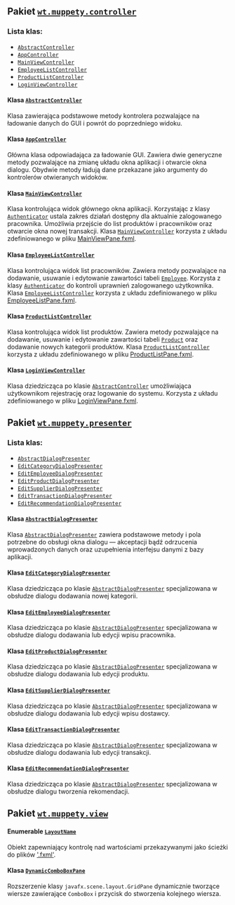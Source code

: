 ## Pakiet [`wt.muppety.controller`](../../src/main/java/wt/muppety/controller)

### Lista klas:

* [`AbstractController`](../../src/main/java/wt/muppety/controller/AbstractController.java)
* [`AppController`](../../src/main/java/wt/muppety/controller/AppController.java)
* [`MainViewController`](../../src/main/java/wt/muppety/controller/MainViewController.java)
* [`EmployeeListController`](../../src/main/java/wt/muppety/controller/EmployeeListController.java)
* [`ProductListController`](../../src/main/java/wt/muppety/controller/ProductListController.java)
* [`LoginViewController`](../../src/main/java/wt/muppety/controller/LoginViewController.java)

#### Klasa [`AbstractController`](../../src/main/java/wt/muppety/controller/AbstractController.java)

Klasa zawierająca podstawowe metody kontrolera pozwalające na ładowanie danych do GUI i powrót do poprzedniego widoku.

#### Klasa [`AppController`](../../src/main/java/wt/muppety/controller/AppController.java)

Główna klasa odpowiadająca za ładowanie GUI. Zawiera dwie generyczne metody pozwalające na zmianę układu okna aplikacji
i otwarcie okna dialogu. Obydwie metody ładują dane przekazane jako argumenty do kontrolerów otwieranych widoków.

#### Klasa [`MainViewController`](../../src/main/java/wt/muppety/controller/MainViewController.java)

Klasa kontrolująca widok głównego okna aplikacji. Korzystając z klasy [`Authenticator`](../authentication/README.md)
ustala zakres działań dostępny dla aktualnie zalogowanego pracownika. Umożliwia przejście do list produktów i
pracowników oraz otwarcie okna nowej transakcji. Klasa
[`MainViewController`](../../src/main/java/wt/muppety/controller/MainViewController.java)
korzysta z układu zdefiniowanego w pliku [MainViewPane.fxml](../../src/main/resources/view/panes/MainViewPane.fxml).

#### Klasa [`EmployeeListController`](../../src/main/java/wt/muppety/controller/EmployeeListController.java)

Klasa kontrolująca widok list pracowników. Zawiera metody pozwalające na dodawanie, usuwanie i edytowanie zawartości
tabeli [`Employee`](../persistence/README.md). Korzysta z klasy [`Authenticator`](../authentication/README.md)
do kontroli uprawnień zalogowanego użytkownika. Klasa
[`EmployeeListController`](../../src/main/java/wt/muppety/controller/EmployeeListController.java)
korzysta z układu zdefiniowanego w pliku 
[EmployeeListPane.fxml](../../src/main/resources/view/panes/EmployeeListPane.fxml).

#### Klasa [`ProductListController`](../../src/main/java/wt/muppety/controller/ProductListController.java)

Klasa kontrolująca widok list produktów. Zawiera metody pozwalające na dodawanie, usuwanie i edytowanie zawartości
tabeli [`Product`](../persistence/README.md) oraz dodawanie nowych kategorii produktów. Klasa
[`ProductListController`](../../src/main/java/wt/muppety/controller/ProductListController.java)
korzysta z układu zdefiniowanego w pliku 
[ProductListPane.fxml](../../src/main/resources/view/panes/ProductListPane.fxml).

#### Klasa [`LoginViewController`](../../src/main/java/wt/muppety/controller/LoginViewController.java)

Klasa dziedzicząca po klasie
[`AbstractController`](../../src/main/java/wt/muppety/controller/AbstractController.java)
umożliwiająca użytkownikom rejestrację oraz logowanie do systemu. Korzysta z układu zdefiniowanego w pliku 
[LoginViewPane.fxml](../../src/main/resources/view/panes/LoginViewPane.fxml).

## Pakiet [`wt.muppety.presenter`](../../src/main/java/wt/muppety/presenter)

### Lista klas:

* [`AbstractDialogPresenter`](../../src/main/java/wt/muppety/presenter/AbstractDialogPresenter.java)
* [`EditCategoryDialogPresenter`](../../src/main/java/wt/muppety/presenter/EditCategoryDialogPresenter.java)
* [`EditEmployeeDialogPresenter`](../../src/main/java/wt/muppety/presenter/EditEmployeeDialogPresenter.java)
* [`EditProductDialogPresenter`](../../src/main/java/wt/muppety/presenter/EditProductDialogPresenter.java)
* [`EditSupplierDialogPresenter`](../../src/main/java/wt/muppety/presenter/EditSupplierDialogPresenter.java)
* [`EditTransactionDialogPresenter`](../../src/main/java/wt/muppety/presenter/EditTransactionDialogPresenter.java)
* [`EditRecommendationDialogPresenter`](../../src/main/java/wt/muppety/presenter/EditRecommendationDialogPresenter.java)

#### Klasa [`AbstractDialogPresenter`](../../src/main/java/wt/muppety/presenter/AbstractDialogPresenter.java)

Klasa [`AbstractDialogPresenter`](../../src/main/java/wt/muppety/presenter/AbstractDialogPresenter.java) zawiera
podstawowe metody i pola potrzebne do obsługi okna dialogu — akceptacji bądź odrzucenia wprowadzonych danych oraz
uzupełnienia interfejsu danymi z bazy aplikacji.

#### Klasa [`EditCategoryDialogPresenter`](../../src/main/java/wt/muppety/presenter/EditCategoryDialogPresenter.java)

Klasa dziedzicząca po klasie
[`AbstractDialogPresenter`](../../src/main/java/wt/muppety/presenter/AbstractDialogPresenter.java)
specjalizowana w obsłudze dialogu dodawania nowej kategorii.

#### Klasa [`EditEmployeeDialogPresenter`](../../src/main/java/wt/muppety/presenter/EditEmployeeDialogPresenter.java)

Klasa dziedzicząca po klasie
[`AbstractDialogPresenter`](../../src/main/java/wt/muppety/presenter/AbstractDialogPresenter.java)
specjalizowana w obsłudze dialogu dodawania lub edycji wpisu pracownika.

#### Klasa [`EditProductDialogPresenter`](../../src/main/java/wt/muppety/presenter/EditProductDialogPresenter.java)

Klasa dziedzicząca po klasie
[`AbstractDialogPresenter`](../../src/main/java/wt/muppety/presenter/AbstractDialogPresenter.java)
specjalizowana w obsłudze dialogu dodawania lub edycji produktu.

#### Klasa [`EditSupplierDialogPresenter`](../../src/main/java/wt/muppety/presenter/EditSupplierDialogPresenter.java)

Klasa dziedzicząca po klasie
[`AbstractDialogPresenter`](../../src/main/java/wt/muppety/presenter/AbstractDialogPresenter.java)
specjalizowana w obsłudze dialogu dodawania lub edycji wpisu dostawcy.

#### Klasa [`EditTransactionDialogPresenter`](../../src/main/java/wt/muppety/presenter/EditTransactionDialogPresenter.java)

Klasa dziedzicząca po klasie
[`AbstractDialogPresenter`](../../src/main/java/wt/muppety/presenter/AbstractDialogPresenter.java)
specjalizowana w obsłudze dialogu dodawania lub edycji transakcji.

#### Klasa [`EditRecommendationDialogPresenter`](../../src/main/java/wt/muppety/presenter/EditRecommendationDialogPresenter.java)

Klasa dziedzicząca po klasie
[`AbstractDialogPresenter`](../../src/main/java/wt/muppety/presenter/AbstractDialogPresenter.java)
specjalizowana w obsłudze dialogu tworzenia rekomendacji.

## Pakiet [`wt.muppety.view`](../../src/main/java/wt/muppety/view)

#### Enumerable [`LayoutName`](../../src/main/java/wt/muppety/view/LayoutName.java)

Obiekt zapewniający kontrolę nad wartościami przekazywanymi jako ścieżki do plików
['.fxml'](../../src/main/resources/view).

#### Klasa [`DynamicComboBoxPane`](../../src/main/java/wt/muppety/view/DynamicComboBoxPane.java)

Rozszerzenie klasy `javafx.scene.layout.GridPane` dynamicznie tworzące wiersze zawierające 
`ComboBox` i przycisk do stworzenia kolejnego wiersza.
